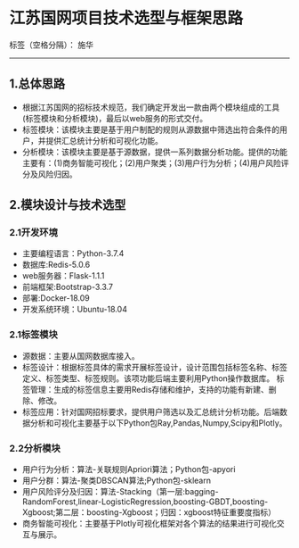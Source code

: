 # 江苏国网项目技术选型与框架思路

标签（空格分隔）： 施华

---

## **1.总体思路**
+ 根据江苏国网的招标技术规范，我们确定开发出一款由两个模块组成的工具(标签模块和分析模块)，最后以web服务的形式交付。
+ 标签模块：该模块主要是基于用户制配的规则从源数据中筛选出符合条件的用户，并提供汇总统计分析和可视化功能。
+ 分析模块：该模块主要是基于源数据，提供一系列数据分析功能。提供的功能主要有：(1)商务智能可视化；(2)用户聚类；(3)用户行为分析；(4)用户风险评分及风险归因。


## **2.模块设计与技术选型**

### **2.1开发环境**
+ 主要编程语言：Python-3.7.4
+ 数据库:Redis-5.0.6
+ web服务器：Flask-1.1.1
+ 前端框架:Bootstrap-3.3.7
+ 部署:Docker-18.09
+ 开发系统环境：Ubuntu-18.04

### **2.1标签模块**
+ 源数据：主要从国网数据库接入。
+ 标签设计：根据标签具体的需求开展标签设计，设计范围包括标签名称、标签定义、标签类型、标签规则。该项功能后端主要利用Python操作数据库。 标签管理：生成的标签信息主要用Redis存储和维护，支持的功能有新建、删除、修改。
+ 标签应用：针对国网招标要求，提供用户筛选以及汇总统计分析功能。后端数据分析和可视化主要基于以下Python包Ray,Pandas,Numpy,Scipy和Plotly。

### **2.2分析模块**
+ 用户行为分析：算法-关联规则Apriori算法；Python包-apyori
+ 用户分群：算法-聚类DBSCAN算法;Python包-sklearn
+ 用户风险评分及归因：算法-Stacking（第一层:bagging-RandomForest,linear-LogisticRegression,boosting-GBDT,boosting-Xgboost;第二层：boosting-Xgboost；归因：xgboost特征重要度指标）
+ 商务智能可视化：主要基于Plotly可视化框架对各个算法的结果进行可视化交互与展示。





